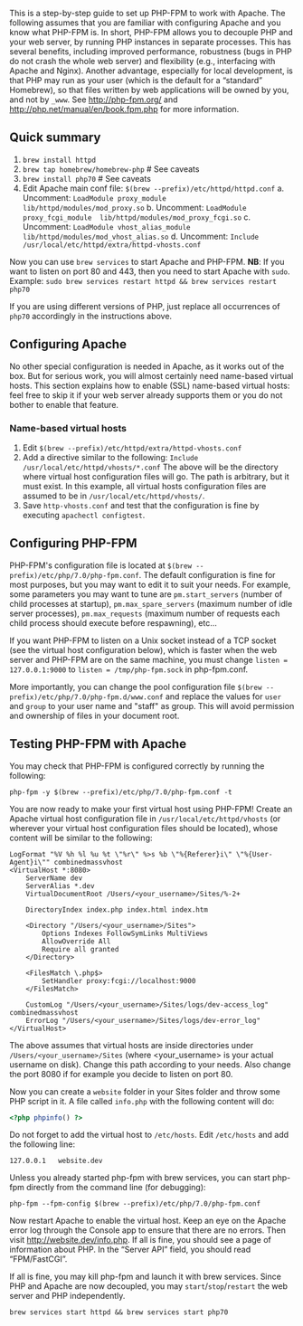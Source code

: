 This is a step-by-step guide to set up PHP-FPM to work with Apache. The following assumes that you are familiar with configuring Apache and you know what PHP-FPM is.
In short, PHP-FPM allows you to decouple PHP and your web server, by running PHP instances in separate processes. This has several benefits, including improved performance, robustness (bugs in PHP do not crash the whole web server) and flexibility (e.g., interfacing with Apache and Nginx).
Another advantage, especially for local development, is that PHP may run as your user (which is the default for a “standard” Homebrew), so that files written by web applications will be owned by you, and not by `_www`. See http://php-fpm.org/ and http://php.net/manual/en/book.fpm.php for more information.

## Quick summary

1. `brew install httpd`
2. `brew tap homebrew/homebrew-php` # See caveats
3. `brew install php70` # See caveats
4. Edit Apache main conf file: `$(brew --prefix)/etc/httpd/httpd.conf`
    a. Uncomment: `LoadModule proxy_module  lib/httpd/modules/mod_proxy.so`
    b. Uncomment: `LoadModule proxy_fcgi_module  lib/httpd/modules/mod_proxy_fcgi.so`
    c. Uncomment: `LoadModule vhost_alias_module  lib/httpd/modules/mod_vhost_alias.so`
    d. Uncomment: `Include /usr/local/etc/httpd/extra/httpd-vhosts.conf`

Now you can use `brew services` to start Apache and PHP-FPM. **NB**: If you want to listen on port 80 and 443, then you need to start Apache with `sudo`. Example: `sudo brew services restart httpd && brew services restart php70`

If you are using different versions of PHP, just replace all occurrences of `php70` accordingly in the instructions above.

## Configuring Apache

No other special configuration is needed in Apache, as it works out of the box. But for serious work, you will almost certainly need name-based virtual hosts. This section explains how to enable (SSL) name-based virtual hosts: feel free to skip it if your web server already supports them or you do not bother to enable that feature.

### Name-based virtual hosts

1. Edit `$(brew --prefix)/etc/httpd/extra/httpd-vhosts.conf`
2. Add a directive similar to the following: `Include /usr/local/etc/httpd/vhosts/*.conf`
The above will be the directory where virtual host configuration files will go. The path is arbitrary, but it must exist. In this example, all virtual hosts configuration files are assumed to be in `/usr/local/etc/httpd/vhosts/`.
3. Save `http-vhosts.conf` and test that the configuration is fine by executing `apachectl configtest`.

## Configuring PHP-FPM

PHP-FPM's configuration file is located at `$(brew --prefix)/etc/php/7.0/php-fpm.conf`. The default configuration is fine for most purposes, but you may want to edit it to suit your needs. For example, some parameters you may want to tune are `pm.start_servers` (number of child processes at startup), `pm.max_spare_servers` (maximum number of idle server processes), `pm.max_requests` (maximum number of requests each child process should execute before respawning), etc…

If you want PHP-FPM to listen on a Unix socket instead of a TCP socket (see the virtual host configuration below), which is faster when the web server and PHP-FPM are on the same machine, you must change `listen = 127.0.0.1:9000` to `listen = /tmp/php-fpm.sock` in php-fpm.conf.

More importantly, you can change the pool configuration file `$(brew --prefix)/etc/php/7.0/php-fpm.d/www.conf` and replace the values for `user` and `group` to your user name and "staff" as group. This will avoid permission and ownership of files in your document root.

## Testing PHP-FPM with Apache

You may check that PHP-FPM is configured correctly by running the following:

```
php-fpm -y $(brew --prefix)/etc/php/7.0/php-fpm.conf -t
```

You are now ready to make your first virtual host using PHP-FPM! Create an Apache virtual host configuration file in `/usr/local/etc/httpd/vhosts` (or wherever your virtual host configuration files should be located), whose content will be similar to the following:

```
LogFormat "%V %h %l %u %t \"%r\" %>s %b \"%{Referer}i\" \"%{User-Agent}i\"" combinedmassvhost
<VirtualHost *:8080>
    ServerName dev
    ServerAlias *.dev
    VirtualDocumentRoot /Users/<your_username>/Sites/%-2+

    DirectoryIndex index.php index.html index.htm

	<Directory "/Users/<your_username>/Sites">
		Options Indexes FollowSymLinks MultiViews
		AllowOverride All
		Require all granted
	</Directory>

	<FilesMatch \.php$>
		SetHandler proxy:fcgi://localhost:9000
	</FilesMatch>

    CustomLog "/Users/<your_username>/Sites/logs/dev-access_log" combinedmassvhost
    ErrorLog "/Users/<your_username>/Sites/logs/dev-error_log"
</VirtualHost>
```

The above assumes that virtual hosts are inside directories under `/Users/<your_username>/Sites` (where <your_username> is your actual username on disk). Change this path according to your needs. Also change the port 8080 if for example you decide to listen on port 80.

Now you can create a `website` folder in your Sites folder and throw some PHP script in it. A file called `info.php` with the following content will do:

```php
<?php phpinfo() ?>
```

Do not forget to add the virtual host to `/etc/hosts`. Edit `/etc/hosts` and add the following line:

```
127.0.0.1   website.dev
```

Unless you already started php-fpm with brew services, you can start php-fpm directly from the command line (for debugging):

```
php-fpm --fpm-config $(brew --prefix)/etc/php/7.0/php-fpm.conf
```

Now restart Apache to enable the virtual host. Keep an eye on the Apache error log through the Console app to ensure that there are no errors. Then visit http://website.dev/info.php. If all is fine, you should see a page of information about PHP. In the “Server API” field, you should read “FPM/FastCGI”.

If all is fine, you may kill php-fpm and launch it with brew services. Since PHP and Apache are now decoupled, you may `start`/`stop`/`restart` the web server and PHP independently.

```
brew services start httpd && brew services start php70
```
